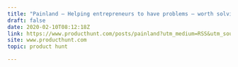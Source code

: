 ```yaml
---
title: "Painland — Helping entrepreneurs to have problems — worth solving"
draft: false
date: 2020-02-10T08:12:18Z
link: https://www.producthunt.com/posts/painland?utm_medium=RSS&utm_source=hune
site: www.producthunt.com
topic: product hunt  

---
```

